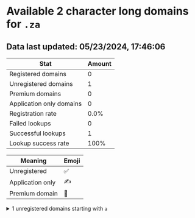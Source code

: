 # Available 2 character long domains for `.za`

## Data last updated: 05/23/2024, 17:46:06

|Stat|Amount|
|--|--|
|Registered domains|0|
|Unregistered domains|1|
|Premium domains|0|
|Application only domains|0|
|Registration rate|0.0%|
|Failed lookups|0|
|Successful lookups|1|
|Lookup success rate|100%|


|Meaning|Emoji|
|--|--|
|Unregistered|:white_check_mark:|
|Application only|:writing_hand:|
|Premium domain|:gem:|

<details>
<summary>1 unregistered domains starting with <bold><code>a</code></bold></summary>

|Type|Domain|
|--|--|
|:white_check_mark:|`aa.za`|
</details>